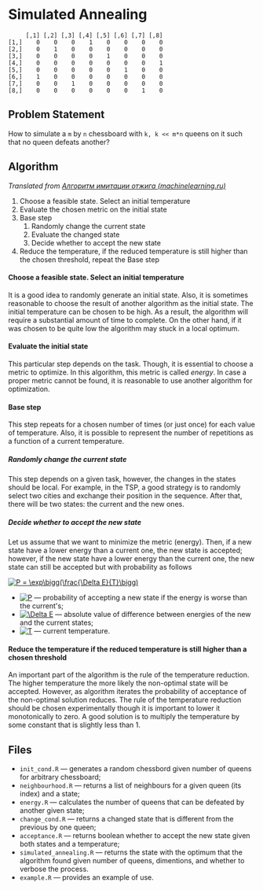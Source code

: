# Simulated Annealing

	     [,1] [,2] [,3] [,4] [,5] [,6] [,7] [,8]
	[1,]    0    0    0    1    0    0    0    0
	[2,]    0    1    0    0    0    0    0    0
	[3,]    0    0    0    0    1    0    0    0
	[4,]    0    0    0    0    0    0    0    1
	[5,]    0    0    0    0    0    1    0    0
	[6,]    1    0    0    0    0    0    0    0
	[7,]    0    0    1    0    0    0    0    0
	[8,]    0    0    0    0    0    0    1    0

## Problem Statement
How to simulate a `m` by `n` chessboard with `k, k << m*n` queens on it such that no queen defeats another?

## Algorithm

_Translated from [Алгоритм имитации отжига (machinelearning.ru)](http://www.machinelearning.ru/wiki/index.php?title=%D0%90%D0%BB%D0%B3%D0%BE%D1%80%D0%B8%D1%82%D0%BC_%D0%B8%D0%BC%D0%B8%D1%82%D0%B0%D1%86%D0%B8%D0%B8_%D0%BE%D1%82%D0%B6%D0%B8%D0%B3%D0%B0)_

1. Choose a feasible state. Select an initial temperature
2. Evaluate the chosen metric on the initial state
3. Base step
	1. Randomly change the current state
	2. Evaluate the changed state
	3. Decide whether to accept the new state
4. Reduce the temperature, if the reduced temperature is still higher than the chosen threshold, repeat the Base step 

#### Choose a feasible state. Select an initial temperature
It is a good idea to randomly generate an initial state. Also, it is sometimes reasonable to choose the result of another algorithm as the initial state. The initial temperature can be chosen to be high. As a result, the algorithm will require a substantial amount of time to complete. On the other hand, if it was chosen to be quite low the algorithm may stuck in a local optimum.

#### Evaluate the initial state
This particular step depends on the task. Though, it is essential to choose a metric to optimize. In this algorithm, this metric is called _energy_. In case a proper metric cannot be found, it is reasonable to use another algorithm for optimization.

#### Base step
This step repeats for a chosen number of times (or just once) for each value of temperature. Also, it is possible to represent the number of repetitions as a function of a current temperature.

##### Randomly change the current state
This step depends on a given task, however, the changes in the states should be local. For example, in the TSP, a good strategy is to randomly select two cities and exchange their position in the sequence. After that, there will be two states: the current and the new ones.

##### Decide whether to accept the new state
Let us assume that we want to minimize the metric (energy). Then, if a new state have a lower energy than a current one, the new state is accepted; however, if the new state have a lower energy than the current one, the new state can still be accepted but with probability as follows

<a href="https://www.codecogs.com/eqnedit.php?latex=P&space;=&space;\exp\bigg(\frac{\Delta&space;E}{T}\bigg)" target="_blank"><img src="https://latex.codecogs.com/gif.latex?P&space;=&space;\exp\bigg(\frac{\Delta&space;E}{T}\bigg)" title="P = \exp\bigg(\frac{\Delta E}{T}\bigg)" /></a> 

- <a href="https://www.codecogs.com/eqnedit.php?latex=P" target="_blank"><img src="https://latex.codecogs.com/gif.latex?P" title="P" /></a> — probability of accepting a new state if the energy is worse than the current's;
- <a href="https://www.codecogs.com/eqnedit.php?latex=\Delta&space;E" target="_blank"><img src="https://latex.codecogs.com/gif.latex?\Delta&space;E" title="\Delta E" /></a> — absolute value of difference between energies of the new and the current states;
- <a href="https://www.codecogs.com/eqnedit.php?latex=T" target="_blank"><img src="https://latex.codecogs.com/gif.latex?T" title="T" /></a> — current temperature.

#### Reduce the temperature if the reduced temperature is still higher than a chosen threshold
An important part of the algorithm is the rule of the temperature reduction. The higher temperature the more likely the non-optimal state will be accepted. However, as algorithm iterates the probability of acceptance of the non-optimal solution reduces. The rule of the temperature reduction should be chosen experimentally though it is important to lower it monotonically to zero. A good solution is to multiply the temperature by some constant that is slightly less than 1.

## Files
- `init_cond.R` — generates a random chessbord given number of queens for arbitrary chessboard;
- `neighbourhood.R` — returns a list of neighbours for a given queen (its index) and a state;
- `energy.R` — calculates the number of queens that can be defeated by another given state;
- `change_cond.R` — returns a changed state that is different from the previous by one queen;
- `acceptance.R` — returns boolean whether to accept the new state given both states and a temperature;
- `simulated_annealing.R` — returns the state with the optimum that the algorithm found given number of queens, dimentions, and whether to verbose the process.
- `example.R` — provides an example of use.
